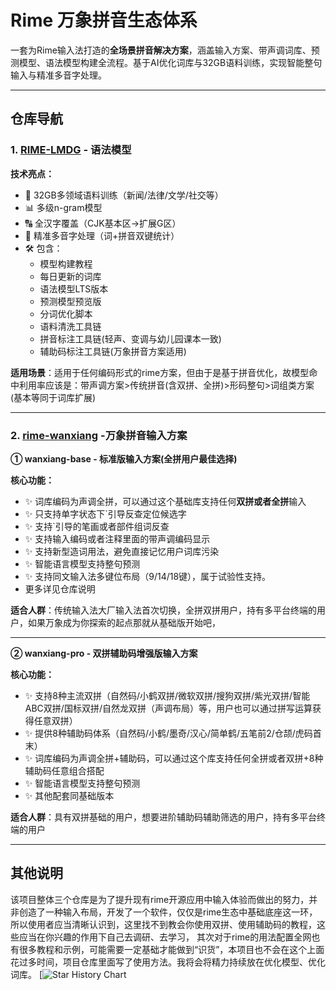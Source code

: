 # Rime 万象拼音生态体系

一套为Rime输入法打造的​**​全场景拼音解决方案​**​，涵盖输入方案、带声调词库、预测模型、语法模型构建全流程。基于AI优化词库与32GB语料训练，实现智能整句输入与精准多音字处理。

---

## 仓库导航

### 1. [RIME-LMDG](https://github.com/amzxyz/RIME-LMDG) - 语法模型
​**​技术亮点：​**​
- 🧠 32GB多领域语料训练（新闻/法律/文学/社交等）
- 📊 多级n-gram模型
- 🔠 全汉字覆盖（CJK基本区→扩展G区）
- 🎯 精准多音字处理（词+拼音双键统计）
- 🛠️ 包含：
  - 模型构建教程
  - 每日更新的词库
  - 语法模型LTS版本
  - 预测模型预览版
  - 分词优化脚本
  - 语料清洗工具链
  - 拼音标注工具链(轻声、变调与幼儿园课本一致)
  - 辅助码标注工具链(万象拼音方案适用)

​**​适用场景​**​：适用于任何编码形式的rime方案，但由于是基于拼音优化，故模型命中利用率应该是：带声调方案>传统拼音(含双拼、全拼)>形码整句>词组类方案(基本等同于词库扩展)

---

### 2. [rime-wanxiang](https://github.com/amzxyz/rime_wanxiang) -万象拼音输入方案
**​① wanxiang-base - 标准版输入方案(全拼用户最佳选择)** 

​**​核心功能：​**​
- ✨ 词库编码为声调全拼，可以通过这个基础库支持任何**双拼或者全拼**输入
- ✨ 只支持单字状态下`引导反查定位候选字
- ✨ 支持`引导的笔画或者部件组词反查
- ✨ 支持输入编码或者注释里面的带声调编码显示
- ✨ 支持新型造词用法，避免直接记忆用户词库污染
- ✨ 智能语言模型支持整句预测
- ✨ 支持同文输入法多键位布局（9/14/18键），属于试验性支持。
- 更多详见仓库说明

​**​适合人群​**​：传统输入法大厂输入法首次切换，全拼双拼用户，持有多平台终端的用户，如果万象成为你探索的起点那就从基础版开始吧，

---

**② wanxiang-pro - 双拼辅助码增强版输入方案**

​**​核心功能：​**​
- ✨ 支持8种主流双拼（自然码/小鹤双拼/微软双拼/搜狗双拼/紫光双拼/智能ABC双拼/国标双拼/自然龙双拼（声调布局）等，用户也可以通过拼写运算获得任意双拼）
- ✨ 提供8种辅助码体系（自然码/小鹤/墨奇/汉心/简单鹤/五笔前2/仓颉/虎码首末）
- ✨ 词库编码为声调全拼+辅助码，可以通过这个库支持任何全拼或者双拼+8种辅助码任意组合搭配
- ✨ 智能语言模型支持整句预测
- ✨ 其他配套同基础版本

​​**​适合人群​**​：具有双拼基础的用户，想要进阶辅助码辅助筛选的用户，持有多平台终端的用户

---

## 其他说明
该项目整体三个仓库是为了提升现有rime开源应用中输入体验而做出的努力，并非创造了一种输入布局，开发了一个软件，仅仅是rime生态中基础底座这一环，所以使用者应当清晰认识到，这里找不到教会你使用双拼、使用辅助码的教程，这些应当在你兴趣的作用下自己去调研、去学习，
其次对于rime的用法配置全网也有很多教程和示例，可能需要一定基础才能做到“识货”，本项目也不会在这个上面花过多时间，项目仓库里面写了使用方法。我将会将精力持续放在优化模型、优化词库。
[![Star History Chart](https://api.star-history.com/svg?repos=amzxyz/RIME-LMDG,amzxyz/rime_wanxiang&type=Date)
